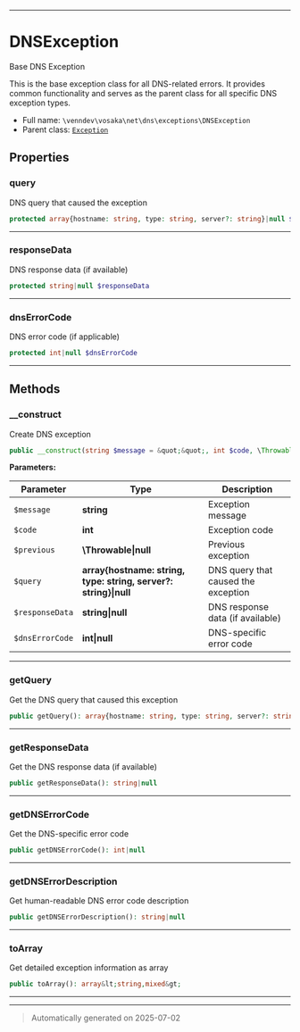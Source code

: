 ***

# DNSException

Base DNS Exception

This is the base exception class for all DNS-related errors.
It provides common functionality and serves as the parent class
for all specific DNS exception types.

* Full name: `\venndev\vosaka\net\dns\exceptions\DNSException`
* Parent class: [`Exception`](../../../../../Exception.md)



## Properties


### query

DNS query that caused the exception

```php
protected array{hostname: string, type: string, server?: string}|null $query
```






***

### responseData

DNS response data (if available)

```php
protected string|null $responseData
```






***

### dnsErrorCode

DNS error code (if applicable)

```php
protected int|null $dnsErrorCode
```






***

## Methods


### __construct

Create DNS exception

```php
public __construct(string $message = &quot;&quot;, int $code, \Throwable|null $previous = null, array{hostname: string, type: string, server?: string}|null $query = null, string|null $responseData = null, int|null $dnsErrorCode = null): mixed
```








**Parameters:**

| Parameter | Type | Description |
|-----------|------|-------------|
| `$message` | **string** | Exception message |
| `$code` | **int** | Exception code |
| `$previous` | **\Throwable&#124;null** | Previous exception |
| `$query` | **array{hostname: string, type: string, server?: string}&#124;null** | DNS query that caused the exception |
| `$responseData` | **string&#124;null** | DNS response data (if available) |
| `$dnsErrorCode` | **int&#124;null** | DNS-specific error code |





***

### getQuery

Get the DNS query that caused this exception

```php
public getQuery(): array{hostname: string, type: string, server?: string}|null
```












***

### getResponseData

Get the DNS response data (if available)

```php
public getResponseData(): string|null
```












***

### getDNSErrorCode

Get the DNS-specific error code

```php
public getDNSErrorCode(): int|null
```












***

### getDNSErrorDescription

Get human-readable DNS error code description

```php
public getDNSErrorDescription(): string|null
```












***

### toArray

Get detailed exception information as array

```php
public toArray(): array&lt;string,mixed&gt;
```












***


***
> Automatically generated on 2025-07-02
